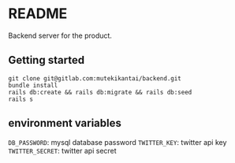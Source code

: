 # README

Backend server for the product.

## Getting started

```
git clone git@gitlab.com:mutekikantai/backend.git
bundle install
rails db:create && rails db:migrate && rails db:seed
rails s
```

## environment variables

`DB_PASSWORD`: mysql database password
`TWITTER_KEY`: twitter api key
`TWITTER_SECRET`: twitter api secret
